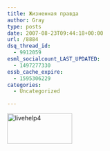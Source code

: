 ```yaml
---
title: Жизненная правда
author: Gray
type: posts
date: 2007-08-23T09:44:18+00:00
url: /8884
dsq_thread_id:
  - 9912059
esml_socialcount_LAST_UPDATED:
  - 1497277330
essb_cache_expire:
  - 1595306229
categories:
  - Uncategorized

---
```








[<img src="https://i1.wp.com/img-fotki.yandex.ru/get/3/gray7400.33/0_2b03_69d9c651_L.jpg?resize=150%2C70" width="150" height="70" title="livehelp4" alt="livehelp4" border="0" data-recalc-dims="1" />][1]

 [1]: http://fotki.yandex.ru/users/gray7400/view/11011/